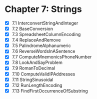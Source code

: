 # Chapter 7: Strings

- [X] 7.1 InterconvertStringAndInteger
- [X] 7.2 BaseConversion
- [X] 7.3 SpreadsheetColumnEncoding
- [X] 7.4 ReplaceAndRemove
- [X] 7.5 PalindromeAlphanumeric
- [X] 7.6 ReverseWordsInASentence
- [X] 7.7 ComputeMnemonicsPhoneNumber
- [X] 7.8 LookAndSayProblem
- [X] 7.9 RomanToDecimal
- [X] 7.10 ComputeValidIPAddresses
- [X] 7.11 StringSinusoidal
- [X] 7.12 RunLengthEncoding
- [X] 7.13 FindFirstOccurrenceOfSubstring